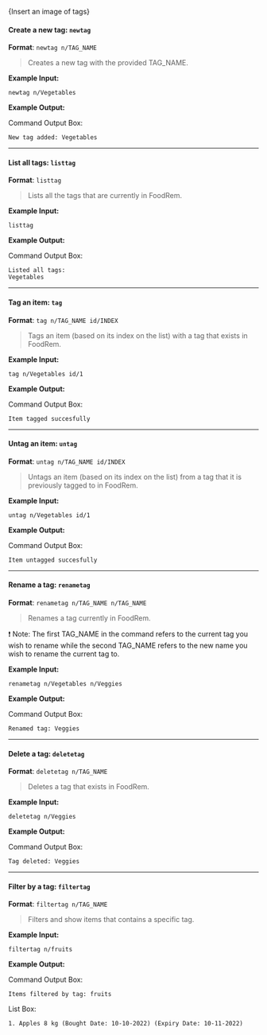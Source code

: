 <!-- markdownlint-disable-file first-line-h1 -->
{Insert an image of tags}

#### Create a new tag: `newtag`

**Format**: `newtag n/TAG_NAME`
> Creates a new tag with the provided TAG_NAME.

**Example Input:**

```text
newtag n/Vegetables
```

**Example Output:**

Command Output Box:
```text
New tag added: Vegetables
```
---

#### List all tags: `listtag`

**Format**: `listtag`

> Lists all the tags that are currently in FoodRem.

**Example Input:**


```text
listtag
```

**Example Output:**

Command Output Box:
```text
Listed all tags:
Vegetables
```
---

#### Tag an item: `tag`
**Format**: `tag n/TAG_NAME id/INDEX`
> Tags an item (based on its index on the list) with a tag that exists in FoodRem.

**Example Input:**

```text
tag n/Vegetables id/1
```

**Example Output:**

Command Output Box:
```text
Item tagged succesfully
```
---

#### Untag an item: `untag`
**Format**: `untag n/TAG_NAME id/INDEX`
> Untags an item (based on its index on the list) from a tag that it is previously tagged to in FoodRem.

**Example Input:**
```text
untag n/Vegetables id/1
```

**Example Output:**

Command Output Box:
```text
Item untagged succesfully
```
___

#### Rename a tag: `renametag`

**Format**: `renametag n/TAG_NAME n/TAG_NAME`
> Renames a tag currently in FoodRem.

❗ Note: The first TAG_NAME in the command refers to the current tag you wish to rename while the second TAG_NAME refers to the new name you wish to rename the current tag to.

**Example Input:**
```text
renametag n/Vegetables n/Veggies
```

**Example Output:**

Command Output Box:
```text
Renamed tag: Veggies
```
---

#### Delete a tag: `deletetag`

**Format**: `deletetag n/TAG_NAME`
> Deletes a tag that exists in FoodRem.

**Example Input:**
```text
deletetag n/Veggies
```

**Example Output:**

Command Output Box:
```text
Tag deleted: Veggies
```
---

#### Filter by a tag: `filtertag`
**Format**: `filtertag n/TAG_NAME`
> Filters and show items that contains a specific tag.

**Example Input:**
```text
filtertag n/fruits
```

**Example Output:**

Command Output Box:
```text
Items filtered by tag: fruits
```

List Box:
```text
1. Apples 8 kg (Bought Date: 10-10-2022) (Expiry Date: 10-11-2022)
```
